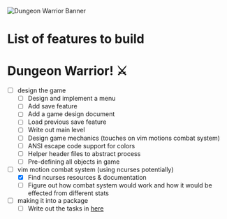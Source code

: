 ![Dungeon Warrior Banner](./assets/endYearProjectBanner.png)

# List of features to build

# Dungeon Warrior! ⚔️

- [ ] design the game
  - [ ] Design and implement a menu
  - [ ] Add save feature
  - [ ] Add a game design document
  - [ ] Load previous save feature
  - [ ] Write out main level
  - [ ] Design game mechanics (touches on vim motions combat system)
  - [ ] ANSI escape code support for colors
  - [ ] Helper header files to abstract process
  - [ ] Pre-defining all objects in game
- [ ] vim motion combat system (using ncurses potentially)
  - [X] Find ncurses resources & documentation
  - [ ] Figure out how combat system would work and how it would be effected from different stats
- [ ] making it into a package
  - [ ] Write out the tasks in [here](https://wiki.ubuntu.com/Upstream)
